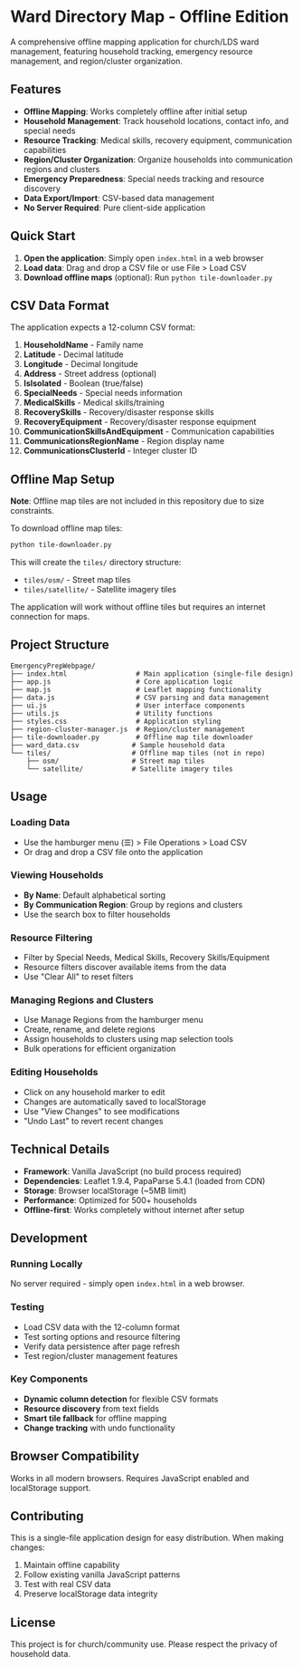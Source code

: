 # Ward Directory Map - Offline Edition

A comprehensive offline mapping application for church/LDS ward management, featuring household tracking, emergency resource management, and region/cluster organization.

## Features

- **Offline Mapping**: Works completely offline after initial setup
- **Household Management**: Track household locations, contact info, and special needs
- **Resource Tracking**: Medical skills, recovery equipment, communication capabilities
- **Region/Cluster Organization**: Organize households into communication regions and clusters
- **Emergency Preparedness**: Special needs tracking and resource discovery
- **Data Export/Import**: CSV-based data management
- **No Server Required**: Pure client-side application

## Quick Start

1. **Open the application**: Simply open `index.html` in a web browser
2. **Load data**: Drag and drop a CSV file or use File > Load CSV
3. **Download offline maps** (optional): Run `python tile-downloader.py`

## CSV Data Format

The application expects a 12-column CSV format:

1. **HouseholdName** - Family name
2. **Latitude** - Decimal latitude
3. **Longitude** - Decimal longitude  
4. **Address** - Street address (optional)
5. **IsIsolated** - Boolean (true/false)
6. **SpecialNeeds** - Special needs information
7. **MedicalSkills** - Medical skills/training
8. **RecoverySkills** - Recovery/disaster response skills
9. **RecoveryEquipment** - Recovery/disaster response equipment
10. **CommunicationSkillsAndEquipment** - Communication capabilities
11. **CommunicationsRegionName** - Region display name
12. **CommunicationsClusterId** - Integer cluster ID

## Offline Map Setup

**Note**: Offline map tiles are not included in this repository due to size constraints.

To download offline map tiles:

```bash
python tile-downloader.py
```

This will create the `tiles/` directory structure:
- `tiles/osm/` - Street map tiles
- `tiles/satellite/` - Satellite imagery tiles

The application will work without offline tiles but requires an internet connection for maps.

## Project Structure

```
EmergencyPrepWebpage/
├── index.html                 # Main application (single-file design)
├── app.js                     # Core application logic
├── map.js                     # Leaflet mapping functionality
├── data.js                    # CSV parsing and data management
├── ui.js                      # User interface components
├── utils.js                   # Utility functions
├── styles.css                 # Application styling
├── region-cluster-manager.js  # Region/cluster management
├── tile-downloader.py         # Offline map tile downloader
├── ward_data.csv             # Sample household data
└── tiles/                    # Offline map tiles (not in repo)
    ├── osm/                  # Street map tiles
    └── satellite/            # Satellite imagery tiles
```

## Usage

### Loading Data
- Use the hamburger menu (☰) > File Operations > Load CSV
- Or drag and drop a CSV file onto the application

### Viewing Households
- **By Name**: Default alphabetical sorting
- **By Communication Region**: Group by regions and clusters
- Use the search box to filter households

### Resource Filtering
- Filter by Special Needs, Medical Skills, Recovery Skills/Equipment
- Resource filters discover available items from the data
- Use "Clear All" to reset filters

### Managing Regions and Clusters
- Use Manage Regions from the hamburger menu
- Create, rename, and delete regions
- Assign households to clusters using map selection tools
- Bulk operations for efficient organization

### Editing Households
- Click on any household marker to edit
- Changes are automatically saved to localStorage
- Use "View Changes" to see modifications
- "Undo Last" to revert recent changes

## Technical Details

- **Framework**: Vanilla JavaScript (no build process required)
- **Dependencies**: Leaflet 1.9.4, PapaParse 5.4.1 (loaded from CDN)
- **Storage**: Browser localStorage (~5MB limit)
- **Performance**: Optimized for 500+ households
- **Offline-first**: Works completely without internet after setup

## Development

### Running Locally
No server required - simply open `index.html` in a web browser.

### Testing
- Load CSV data with the 12-column format
- Test sorting options and resource filtering
- Verify data persistence after page refresh
- Test region/cluster management features

### Key Components
- **Dynamic column detection** for flexible CSV formats
- **Resource discovery** from text fields
- **Smart tile fallback** for offline mapping
- **Change tracking** with undo functionality

## Browser Compatibility

Works in all modern browsers. Requires JavaScript enabled and localStorage support.

## Contributing

This is a single-file application design for easy distribution. When making changes:
1. Maintain offline capability
2. Follow existing vanilla JavaScript patterns
3. Test with real CSV data
4. Preserve localStorage data integrity

## License

This project is for church/community use. Please respect the privacy of household data.